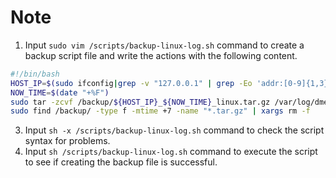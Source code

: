# Note

1. Input `sudo vim /scripts/backup-linux-log.sh` command to create a backup script file and write the actions with the following content.

```bash
#!/bin/bash
HOST_IP=$(sudo ifconfig|grep -v "127.0.0.1" | grep -Eo 'addr:[0-9]{1,3}\.[0-9]{1,3}\.[0-9]{1,3}\.[0-9]{1,3}' | grep -Eo '[0-9]{1,3}\.[0-9]{1,3}\.[0-9]{1,3}\.[0-9]{1,3}')
NOW_TIME=$(date "+%F")
sudo tar -zcvf /backup/${HOST_IP}_${NOW_TIME}_linux.tar.gz /var/log/dmesg /var/log/faillog /var/log/lastlog
sudo find /backup/ -type f -mtime +7 -name "*.tar.gz" | xargs rm -f
```

3. Input `sh -x /scripts/backup-linux-log.sh` command to check the script syntax for problems.
4. Input `sh /scripts/backup-linux-log.sh` command to execute the script to see if creating the backup file is successful.

